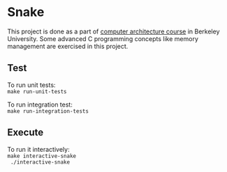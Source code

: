 # Snake

This project is done as a part of [computer architecture course](https://inst.eecs.berkeley.edu/~cs61c/sp22/projects/proj1/) in Berkeley University. Some advanced C programming concepts like memory management are exercised in this project.

## Test
To run unit tests:  
`make run-unit-tests`  

To run integration test:  
`make run-integration-tests`  

## Execute
To run it interactively:  
`make interactive-snake`  
` ./interactive-snake`